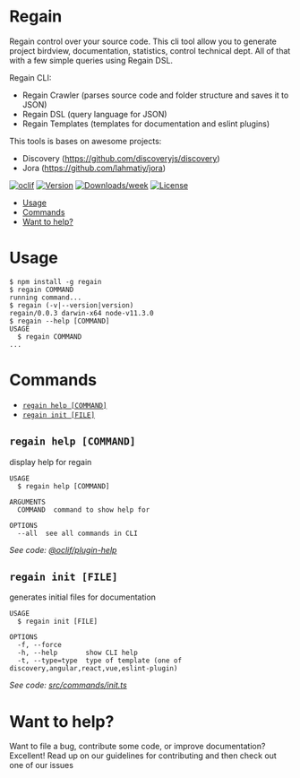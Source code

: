 Regain
======

Regain control over your source code. This cli tool allow you to generate project birdview, documentation, statistics, control technical dept. All of that with a few simple queries using Regain DSL.

Regain CLI:

- Regain Crawler (parses source code and folder structure and saves it to JSON)
- Regain DSL (query language for JSON)
- Regain Templates (templates for documentation and eslint plugins)

This tools is bases on awesome projects:
- Discovery (https://github.com/discoveryjs/discovery)
- Jora (https://github.com/lahmatiy/jora)

[![oclif](https://img.shields.io/badge/cli-oclif-brightgreen.svg)](https://oclif.io)
[![Version](https://img.shields.io/npm/v/regain.svg)](https://npmjs.org/package/regain)
[![Downloads/week](https://img.shields.io/npm/dw/regain.svg)](https://npmjs.org/package/regain)
[![License](https://img.shields.io/npm/l/regain.svg)](https://github.com/aiboy/regain/blob/master/package.json)

<!-- toc -->
* [Usage](#usage)
* [Commands](#commands)
* [Want to help?](#want-to-help)
<!-- tocstop -->
# Usage
<!-- usage -->
```sh-session
$ npm install -g regain
$ regain COMMAND
running command...
$ regain (-v|--version|version)
regain/0.0.3 darwin-x64 node-v11.3.0
$ regain --help [COMMAND]
USAGE
  $ regain COMMAND
...
```
<!-- usagestop -->
# Commands
<!-- commands -->
* [`regain help [COMMAND]`](#regain-help-command)
* [`regain init [FILE]`](#regain-init-file)

## `regain help [COMMAND]`

display help for regain

```
USAGE
  $ regain help [COMMAND]

ARGUMENTS
  COMMAND  command to show help for

OPTIONS
  --all  see all commands in CLI
```

_See code: [@oclif/plugin-help](https://github.com/oclif/plugin-help/blob/v2.1.6/src/commands/help.ts)_

## `regain init [FILE]`

generates initial files for documentation

```
USAGE
  $ regain init [FILE]

OPTIONS
  -f, --force
  -h, --help       show CLI help
  -t, --type=type  type of template (one of discovery,angular,react,vue,eslint-plugin)
```

_See code: [src/commands/init.ts](https://github.com/aiboy/regain/blob/v0.0.3/src/commands/init.ts)_
<!-- commandsstop -->

# Want to help?

Want to file a bug, contribute some code, or improve documentation? Excellent! Read up on our guidelines for contributing and then check out one of our issues
